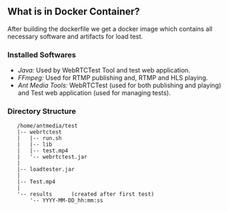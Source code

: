 ## What is in Docker Container?
After building the dockerfile we get a docker image which contains all necessary software and artifacts for load test.
### Installed Softwares
- *Java:* Used by WebRTCTest Tool and test web application.
- *FFmpeg:* Used for RTMP publishing and, RTMP and HLS playing.
- *Ant Media Tools:* WebRTCTest (used for both publishing and playing) and Test web application (used for managing tests).

### Directory Structure  
```
   /home/antmedia/test
   |-- webrtctest
   |   |-- run.sh
   |   |-- lib
   |   |-- test.mp4
   |   '-- webrtctest.jar
   |
   |-- loadtester.jar
   |
   |-- Test.mp4
   |
   '-- results      (created after first test)
       '-- YYYY-MM-DD_hh:mm:ss
    
```